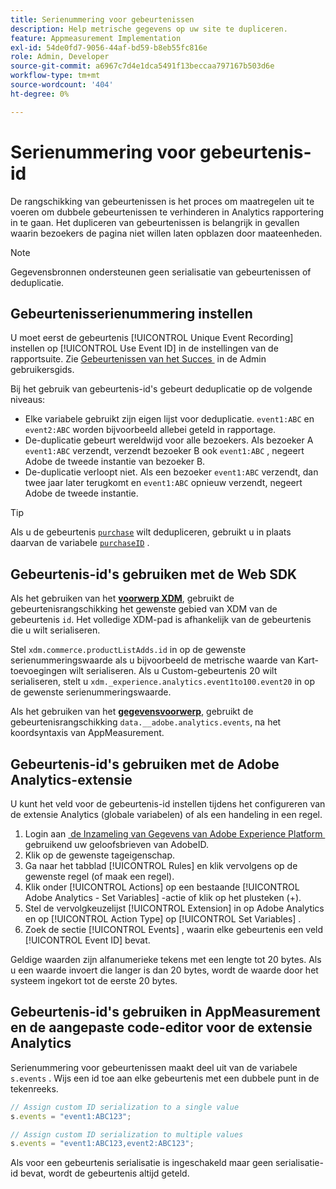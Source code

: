 ```yaml
---
title: Serienummering voor gebeurtenissen
description: Help metrische gegevens op uw site te dupliceren.
feature: Appmeasurement Implementation
exl-id: 54de0fd7-9056-44af-bd59-b8eb55fc816e
role: Admin, Developer
source-git-commit: a6967c7d4e1dca5491f13beccaa797167b503d6e
workflow-type: tm+mt
source-wordcount: '404'
ht-degree: 0%

---
```


# Serienummering voor gebeurtenis-id

De rangschikking van gebeurtenissen is het proces om maatregelen uit te voeren om dubbele gebeurtenissen te verhinderen in Analytics rapportering in te gaan. Het dupliceren van gebeurtenissen is belangrijk in gevallen waarin bezoekers de pagina niet willen laten opblazen door maateenheden.

>[!NOTE]
>
>Gegevensbronnen ondersteunen geen serialisatie van gebeurtenissen of deduplicatie.

## Gebeurtenisserienummering instellen

U moet eerst de gebeurtenis [!UICONTROL Unique Event Recording] instellen op [!UICONTROL Use Event ID] in de instellingen van de rapportsuite. Zie [&#x200B; Gebeurtenissen van het Succes &#x200B;](/help/admin/tools/manage-rs/edit-settings/conversion-var-admin/c-success-events/success-event.md) in de Admin gebruikersgids.

Bij het gebruik van gebeurtenis-id&#39;s gebeurt deduplicatie op de volgende niveaus:

* Elke variabele gebruikt zijn eigen lijst voor deduplicatie. `event1:ABC` en `event2:ABC` worden bijvoorbeeld allebei geteld in rapportage.
* De-duplicatie gebeurt wereldwijd voor alle bezoekers. Als bezoeker A `event1:ABC` verzendt, verzendt bezoeker B ook `event1:ABC` , negeert Adobe de tweede instantie van bezoeker B.
* De-duplicatie verloopt niet. Als een bezoeker `event1:ABC` verzendt, dan twee jaar later terugkomt en `event1:ABC` opnieuw verzendt, negeert Adobe de tweede instantie.

>[!TIP]
>
>Als u de gebeurtenis [`purchase`](event-purchase.md) wilt dedupliceren, gebruikt u in plaats daarvan de variabele [`purchaseID`](../purchaseid.md) .

## Gebeurtenis-id&#39;s gebruiken met de Web SDK

Als het gebruiken van het [**voorwerp XDM**](/help/implement/aep-edge/xdm-var-mapping.md), gebruikt de gebeurtenisrangschikking het gewenste gebied van XDM van de gebeurtenis `id`. Het volledige XDM-pad is afhankelijk van de gebeurtenis die u wilt serialiseren.

Stel `xdm.commerce.productListAdds.id` in op de gewenste serienummeringswaarde als u bijvoorbeeld de metrische waarde van Kart-toevoegingen wilt serialiseren. Als u Custom-gebeurtenis 20 wilt serialiseren, stelt u `xdm._experience.analytics.event1to100.event20` in op de gewenste serienummeringswaarde.

Als het gebruiken van het [**gegevensvoorwerp**](/help/implement/aep-edge/data-var-mapping.md), gebruikt de gebeurtenisrangschikking `data.__adobe.analytics.events`, na het koordsyntaxis van AppMeasurement.

## Gebeurtenis-id&#39;s gebruiken met de Adobe Analytics-extensie

U kunt het veld voor de gebeurtenis-id instellen tijdens het configureren van de extensie Analytics (globale variabelen) of als een handeling in een regel.

1. Login aan [&#x200B; de Inzameling van Gegevens van Adobe Experience Platform &#x200B;](https://experience.adobe.com/data-collection) gebruikend uw geloofsbrieven van AdobeID.
2. Klik op de gewenste tageigenschap.
3. Ga naar het tabblad [!UICONTROL Rules] en klik vervolgens op de gewenste regel (of maak een regel).
4. Klik onder [!UICONTROL Actions] op een bestaande [!UICONTROL Adobe Analytics - Set Variables] -actie of klik op het plusteken (+).
5. Stel de vervolgkeuzelijst [!UICONTROL Extension] in op Adobe Analytics en op [!UICONTROL Action Type] op [!UICONTROL Set Variables] .
6. Zoek de sectie [!UICONTROL Events] , waarin elke gebeurtenis een veld [!UICONTROL Event ID] bevat.

Geldige waarden zijn alfanumerieke tekens met een lengte tot 20 bytes. Als u een waarde invoert die langer is dan 20 bytes, wordt de waarde door het systeem ingekort tot de eerste 20 bytes.

## Gebeurtenis-id&#39;s gebruiken in AppMeasurement en de aangepaste code-editor voor de extensie Analytics

Serienummering voor gebeurtenissen maakt deel uit van de variabele `s.events` . Wijs een id toe aan elke gebeurtenis met een dubbele punt in de tekenreeks.

```js
// Assign custom ID serialization to a single value
s.events = "event1:ABC123";

// Assign custom ID serialization to multiple values
s.events = "event1:ABC123,event2:ABC123";
```

Als voor een gebeurtenis serialisatie is ingeschakeld maar geen serialisatie-id bevat, wordt de gebeurtenis altijd geteld.
